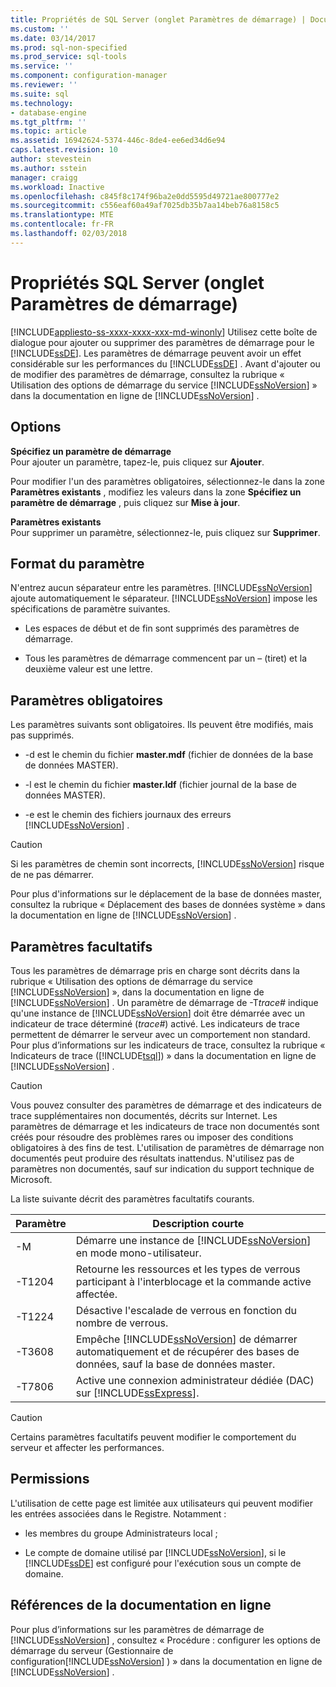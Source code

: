 ```yaml
---
title: Propriétés de SQL Server (onglet Paramètres de démarrage) | Documents Microsoft
ms.custom: ''
ms.date: 03/14/2017
ms.prod: sql-non-specified
ms.prod_service: sql-tools
ms.service: ''
ms.component: configuration-manager
ms.reviewer: ''
ms.suite: sql
ms.technology:
- database-engine
ms.tgt_pltfrm: ''
ms.topic: article
ms.assetid: 16942624-5374-446c-8de4-ee6ed34d6e94
caps.latest.revision: 10
author: stevestein
ms.author: sstein
manager: craigg
ms.workload: Inactive
ms.openlocfilehash: c845f8c174f96ba2e0dd5595d49721ae800777e2
ms.sourcegitcommit: c556eaf60a49af7025db35b7aa14beb76a8158c5
ms.translationtype: MTE
ms.contentlocale: fr-FR
ms.lasthandoff: 02/03/2018
---
```

# <a name="sql-server-properties-startup-parameters-tab"></a>Propriétés SQL Server (onglet Paramètres de démarrage)
[!INCLUDE[appliesto-ss-xxxx-xxxx-xxx-md-winonly](../../includes/appliesto-ss-xxxx-xxxx-xxx-md-winonly.md)]
Utilisez cette boîte de dialogue pour ajouter ou supprimer des paramètres de démarrage pour le [!INCLUDE[ssDE](../../includes/ssde-md.md)]. Les paramètres de démarrage peuvent avoir un effet considérable sur les performances du [!INCLUDE[ssDE](../../includes/ssde-md.md)] . Avant d'ajouter ou de modifier des paramètres de démarrage, consultez la rubrique « Utilisation des options de démarrage du service [!INCLUDE[ssNoVersion](../../includes/ssnoversion-md.md)] » dans la documentation en ligne de [!INCLUDE[ssNoVersion](../../includes/ssnoversion-md.md)] .  
  
## <a name="options"></a>Options  
 **Spécifiez un paramètre de démarrage**  
 Pour ajouter un paramètre, tapez-le, puis cliquez sur **Ajouter**.  
  
 Pour modifier l'un des paramètres obligatoires, sélectionnez-le dans la zone **Paramètres existants** , modifiez les valeurs dans la zone **Spécifiez un paramètre de démarrage** , puis cliquez sur **Mise à jour**.  
  
 **Paramètres existants**  
 Pour supprimer un paramètre, sélectionnez-le, puis cliquez sur **Supprimer**.  
  
## <a name="parameter-format"></a>Format du paramètre  
 N'entrez aucun séparateur entre les paramètres. [!INCLUDE[ssNoVersion](../../includes/ssnoversion-md.md)] ajoute automatiquement le séparateur. [!INCLUDE[ssNoVersion](../../includes/ssnoversion-md.md)] impose les spécifications de paramètre suivantes.  
  
-   Les espaces de début et de fin sont supprimés des paramètres de démarrage.  
  
-   Tous les paramètres de démarrage commencent par un – (tiret) et la deuxième valeur est une lettre.  
  
## <a name="required-parameters"></a>Paramètres obligatoires  
 Les paramètres suivants sont obligatoires. Ils peuvent être modifiés, mais pas supprimés.  
  
-   -d est le chemin du fichier **master.mdf** (fichier de données de la base de données MASTER).  
  
-   -l est le chemin du fichier **master.ldf** (fichier journal de la base de données MASTER).  
  
-   -e est le chemin des fichiers journaux des erreurs [!INCLUDE[ssNoVersion](../../includes/ssnoversion-md.md)] .  
  
> [!CAUTION]  
>  Si les paramètres de chemin sont incorrects, [!INCLUDE[ssNoVersion](../../includes/ssnoversion-md.md)] risque de ne pas démarrer.  
  
 Pour plus d'informations sur le déplacement de la base de données master, consultez la rubrique « Déplacement des bases de données système » dans la documentation en ligne de [!INCLUDE[ssNoVersion](../../includes/ssnoversion-md.md)] .  
  
## <a name="optional-parameters"></a>Paramètres facultatifs  
 Tous les paramètres de démarrage pris en charge sont décrits dans la rubrique « Utilisation des options de démarrage du service [!INCLUDE[ssNoVersion](../../includes/ssnoversion-md.md)] », dans la documentation en ligne de [!INCLUDE[ssNoVersion](../../includes/ssnoversion-md.md)] . Un paramètre de démarrage de -T*trace#* indique qu'une instance de [!INCLUDE[ssNoVersion](../../includes/ssnoversion-md.md)] doit être démarrée avec un indicateur de trace déterminé (*trace#*) activé. Les indicateurs de trace permettent de démarrer le serveur avec un comportement non standard. Pour plus d’informations sur les indicateurs de trace, consultez la rubrique « Indicateurs de trace ([!INCLUDE[tsql](../../includes/tsql-md.md)]) » dans la documentation en ligne de [!INCLUDE[ssNoVersion](../../includes/ssnoversion-md.md)] .  
  
> [!CAUTION]  
>  Vous pouvez consulter des paramètres de démarrage et des indicateurs de trace supplémentaires non documentés, décrits sur Internet. Les paramètres de démarrage et les indicateurs de trace non documentés sont créés pour résoudre des problèmes rares ou imposer des conditions obligatoires à des fins de test. L'utilisation de paramètres de démarrage non documentés peut produire des résultats inattendus. N'utilisez pas de paramètres non documentés, sauf sur indication du support technique de Microsoft.  
  
 La liste suivante décrit des paramètres facultatifs courants.  
  
|Paramètre|Description courte|  
|---------------|-----------------------|  
|-M|Démarre une instance de [!INCLUDE[ssNoVersion](../../includes/ssnoversion-md.md)] en mode mono-utilisateur.|  
|-T1204|Retourne les ressources et les types de verrous participant à l'interblocage et la commande active affectée.|  
|-T1224|Désactive l'escalade de verrous en fonction du nombre de verrous.|  
|-T3608|Empêche [!INCLUDE[ssNoVersion](../../includes/ssnoversion-md.md)] de démarrer automatiquement et de récupérer des bases de données, sauf la base de données master.|  
|-T7806|Active une connexion administrateur dédiée (DAC) sur [!INCLUDE[ssExpress](../../includes/ssexpress-md.md)].|  
  
> [!CAUTION]  
>  Certains paramètres facultatifs peuvent modifier le comportement du serveur et affecter les performances.  
  
## <a name="permissions"></a>Permissions  
 L'utilisation de cette page est limitée aux utilisateurs qui peuvent modifier les entrées associées dans le Registre. Notamment :  
  
-   les membres du groupe Administrateurs local ;  
  
-   Le compte de domaine utilisé par [!INCLUDE[ssNoVersion](../../includes/ssnoversion-md.md)], si le [!INCLUDE[ssDE](../../includes/ssde-md.md)] est configuré pour l'exécution sous un compte de domaine.  
  
## <a name="books-online-references"></a>Références de la documentation en ligne  
 Pour plus d’informations sur les paramètres de démarrage de [!INCLUDE[ssNoVersion](../../includes/ssnoversion-md.md)] , consultez « Procédure : configurer les options de démarrage du serveur (Gestionnaire de configuration[!INCLUDE[ssNoVersion](../../includes/ssnoversion-md.md)] ) » dans la documentation en ligne de [!INCLUDE[ssNoVersion](../../includes/ssnoversion-md.md)] .  
  
  
